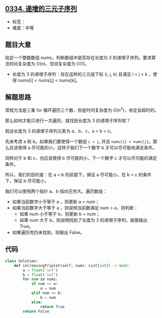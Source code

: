 ## [0334. 递增的三元子序列](https://leetcode-cn.com/problems/increasing-triplet-subsequence/)

- 标签：
- 难度：中等

## 题目大意

给定一个整数数组 nums，判断数组中是否存在长度为 3 的递增子序列。要求算法时间复杂度为 O(n)、空间复杂度为 O(1)。

- 长度为 3 的递增子序列：存在这样的三元组下标 (i, j, k) 且满足 i < j < k ，使得 nums[i] < nums[j] < nums[k]。

  

## 解题思路

常规方法是三重 for 循环遍历三个数，但是时间复杂度为 $O(n^3)$，肯定会超时的。

那么如何才能只进行一次遍历，就找到长度为 3 的递增子序列呢？

假设长度为 3 的递增子序列元素为 a、b、c，a < b < c。

先来考虑 a 和 b。如果我们要使得一个数组  `i < j`, 并且 `nums[i] < nums[j]`。那么应该使得 a 尽可能的小，这样子我们下一个数字 b 才可以尽可能地满足条件。

同样对于 b 和 c，也应该使得 b 尽可能的小，下一个数字 c 才可以尽可能的满足条件。

所以，我们的目的是：在 a < b 的前提下，保证 a 尽可能小。在 b < c 的条件下，保证 b 尽可能小。

我们可以使用两个指针 a、b 指向无穷大。遍历数组：

- 如果当前数字小于等于 a ，则更新 a = num；
- 如果当前数字大于等于 a ，则说明当前数满足 num > a，则判断：
  - 如果 num 小于等于 b，则更新 b = num；
  - 如果 num 大于 b，则说明找到了长度为 3 的递增子序列，直接输出 True。
- 如果遍历完仍未找到，则输出 False。

## 代码

```Python
class Solution:
    def increasingTriplet(self, nums: List[int]) -> bool:
        a = float('inf')
        b = float('inf')
        for num in nums:
            if num <= a:
                a = num
            elif num <= b:
                b = num
            else:
                return True
        return False
```

